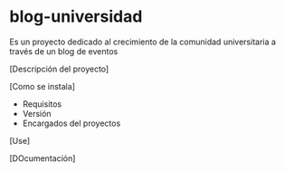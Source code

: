 # blog-universidad
Es un proyecto dedicado al crecimiento de la comunidad universitaria a través de un blog de eventos

[Descripción del proyecto]

[Como se instala]
- Requisitos
- Versión
- Encargados del proyectos

[Use]

[DOcumentación]

